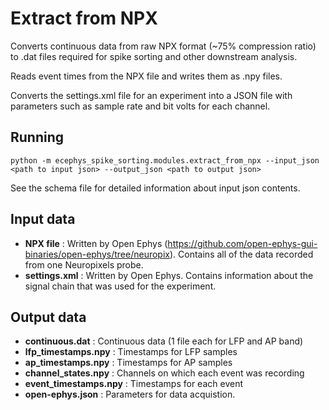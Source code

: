 Extract from NPX
==============
Converts continuous data from raw NPX format (~75% compression ratio) to .dat files required for spike sorting and other downstream analysis.

Reads event times from the NPX file and writes them as .npy files.

Converts the settings.xml file for an experiment into a JSON file with parameters such as sample rate and bit volts for each channel.

Running
-------
```
python -m ecephys_spike_sorting.modules.extract_from_npx --input_json <path to input json> --output_json <path to output json>
```
See the schema file for detailed information about input json contents.


Input data
----------
- **NPX file** : Written by Open Ephys (https://github.com/open-ephys-gui-binaries/open-ephys/tree/neuropix). Contains all of the data recorded from one Neuropixels probe.
- **settings.xml** : Written by Open Ephys. Contains information about the signal chain that was used for the experiment.


Output data
-----------
- **continuous.dat** : Continuous data (1 file each for LFP and AP band)
- **lfp_timestamps.npy** : Timestamps for LFP samples
- **ap_timestamps.npy** : Timestamps for AP samples
- **channel_states.npy** : Channels on which each event was recording
- **event_timestamps.npy** : Timestamps for each event
- **open-ephys.json** : Parameters for data acquistion.